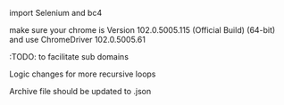 import Selenium and bc4 

make sure your chrome is Version 102.0.5005.115 (Official Build) (64-bit)
and use ChromeDriver 102.0.5005.61

:TODO: to facilitate sub domains

Logic changes for more recursive loops

Archive file should be updated to .json 
